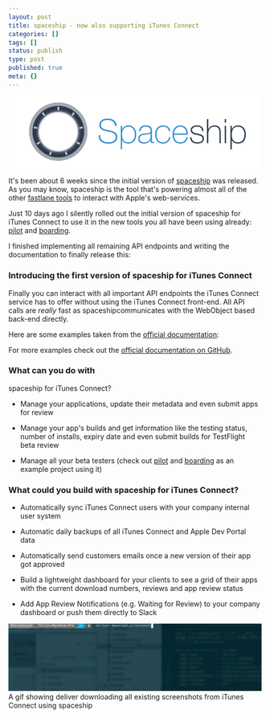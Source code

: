 ```yaml
---
layout: post
title: spaceship - now also supporting iTunes Connect
categories: []
tags: []
status: publish
type: post
published: true
meta: {}
---
```


[![](/squarespace_images/static_545299aae4b0e9514fe30c95_54529a29e4b025a90f45cc50_55b766a7e4b01425a08f495a_1438082728361__img.png_)](https://spaceship.airforce)
  


It's been about 6 weeks since the initial version of 
[spaceship](https://spaceship.airforce) was released. As you may know, spaceship is the tool that's powering almost all of the other 
[fastlane tools](https://fastlane.tools) to interact with Apple's web-services.

Just 10 days ago I silently rolled out the initial version of 
spaceship for iTunes Connect to use it in the new tools you all have been using already: 
[pilot](https://github.com/fastlane/pilot) and 
[boarding](https://github.com/fastlane/boarding).

I finished implementing all remaining API endpoints and writing the documentation to finally release this:

### Introducing the first version of spaceship for iTunes Connect


Finally you can interact with all important API endpoints the iTunes Connect service has to offer without using the iTunes Connect front-end. All API calls are *really* fast as 
spaceshipcommunicates with the WebObject based back-end directly.

Here are some examples taken from the 
[official documentation](https://github.com/fastlane/spaceship/blob/master/docs/iTunesConnect.md#developer-portal-api):

For more examples check out the 
[official documentation on GitHub](https://github.com/fastlane/spaceship/blob/master/docs/iTunesConnect.md#developer-portal-api).

### What can you do with 
spaceship for iTunes Connect?


* Manage your applications, update their metadata and even submit apps for review


* Manage your app's builds and get information like the testing status, number of installs, expiry date and even submit builds for TestFlight beta review


* Manage all your beta testers (check out 
[pilot](https://github.com/fastlane/pilot) and 
[boarding](https://github.com/fastlane/boarding) as an example project using it)

### What could you build with spaceship for iTunes Connect?


* Automatically sync iTunes Connect users with your company internal user system


* Automatic daily backups of all iTunes Connect and Apple Dev Portal data


* Automatically send customers emails once a new version of their app got approved


* Build a lightweight dashboard for your clients to see a grid of their apps with the current download numbers, reviews and app review status


* Add App Review Notifications (e.g. Waiting for Review) to your company dashboard or push them directly to Slack
  
       
![A gif showing deliver downloading all existing screenshots from iTunes Connect using spaceship](/squarespace_images/static_545299aae4b0e9514fe30c95_54529a29e4b025a90f45cc50_55b76e96e4b072ed2bc9cee7_1438084791574__img.gif_) A gif showing deliver downloading all existing screenshots from iTunes Connect using spaceship
